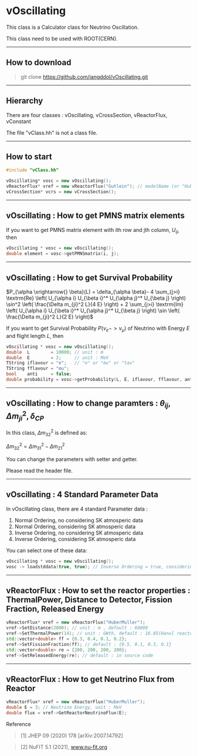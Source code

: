 # vOscillating
This class is a Calculator class for Neutrino Oscillation.

This class need to be used with ROOT(CERN).


-----------------------
## How to download
> git clone https://github.com/jangddol/vOscillating.git


-----------------------
## Hierarchy
There are four classes : vOscillating, vCrossSection, vReactorFlux, vConstant

The file "vClass.hh" is not a class file.


-----------------------
## How to start
``` C++
#include "vClass.hh"

vOscillating* vosc = new vOscillating();
vReactorFlux* vref = new vReactorFlux("Gutlein"); // modelName (or "HuberMuller")
vCrossSection* vcrs = new vCrossSection();

```


-----------------------
## vOscillating : How to get PMNS matrix elements
If you want to get PMNS matrix element with ith row and jth column, $U_{ij}$, then
``` C++
vOscillating * vosc = new vOscillating();
double element = vosc->getPMNSmatrix(i, j);
```


----------------------
## vOscillating : How to get Survival Probability
$P_{\alpha \xrightarrow{} \beta}(L) = \delta_{\alpha \beta}- 4 \sum_{j>i} \textrm{Re} \left( U_{\alpha i} U_{\beta i}^* U_{\alpha j}^* U_{\beta j} \right) \sin^2 \left( \frac{\Delta m_{ji}^2 L}{4 E} \right) + 2 \sum_{j>i} \textrm{Im} \left( U_{\alpha i} U_{\beta i}^* U_{\alpha j}^* U_{\beta j} \right) \sin \left( \frac{\Delta m_{ji}^2 L}{2 E} \right)$

If you want to get Survival Probability $P(\nu_e -> \nu_\mu)$ of Neutrino with Energy $E$ and flight length $L$, then
``` C++
vOscillating * vosc = new vOscillating();
double  L        = 10000; // unit : m
double  E        = 2;     // unit : MeV
TString iflavour = "e";   // "e" or "mu" or "tau"
TString fflavour = "mu";
bool    anti     = false;
double probability = vosc->getProbability(L, E, iflavour, fflavour, anti);
```


---------------------
## vOscillating : How to change paramters : $\theta_{ij}, \Delta m_{ji}^2, \delta_{CP}$
In this class, $\Delta m_{32}^2$ is defined as:

$\Delta m_{32}^2 = \Delta m_{31}^2 - \Delta m_{21}^2$

You can change the parameters with setter and getter.

Please read the header file.


--------------------
## vOscillating : 4 Standard Parameter Data
In vOscillating class, there are 4 standard Parameter data : 
1. Normal Ordering, no considering SK atmosperic data 
2. Normal Ordering, considering SK atmosperic data 
3. Inverse Ordering, no considering SK atmosperic data 
4. Inverse Ordering, considering SK atmosperic data 

You can select one of these data:
```C++
vOscillating * vosc = new vOscillating();
vosc -> loadstddata(true, true); // Inverse Ordering = true, considering SK data = true
```


--------------------
## vReactorFlux : How to set the reactor properties : ThermalPower, Distance to Detector, Fission Fraction, Released Energy

```C++
vReactorFlux* vref = new vReactorFlux("HuberMuller");
vref->SetDistance(2000); // unit : m , default : 60000
vref->SetThermalPower(14); // unit : GWth, default : 16.85(Hanul reactors, Korea)
std::vector<double> ff = {0.3, 0.4, 0.1, 0.2};
vref->SetFissionFraction(ff); // default : {0.5, 0.1, 0.3, 0.1}
std::vector<double> re = {200, 200, 200, 200};
vref->SetReleasedEnergy(re); // default : in source code
```


--------------------
## vReactorFlux : How to get Neutrino Flux from Reactor

```C++
vReactorFlux* vref = new vReactorFlux("HuberMuller");
double E = 3; // Neutrino Energy, unit : MeV
double flux = vref->GetReactorNeutrinoFlux(E);
```


Reference
>[1] JHEP 09 (2020) 178 [arXiv:2007.14792]

>[2] NuFIT 5.1 (2021), www.nu-fit.org
